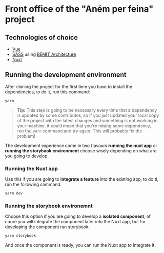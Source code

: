 # Front office of the "Aném per feina" project

## Technologies of choice

- [Vue](https://vuejs.org/)
- [SASS](https://sass-lang.com/) using [BEMIT Architecture](https://csswizardry.com/2015/08/bemit-taking-the-bem-naming-convention-a-step-further/)
- [Nuxt](https://nuxtjs.org/)


## Running the development environment

After cloning the project for the first time you have to install the dependencies, to do it, run this command:

```bash
yarn
```

> **Tip:** This step is going to be necessary every time that a dependency is updated by some contributos, so if you just updated your local copy of the project with the latest changes and something is not working in your machine, it could mean that you're mising some dependency, run the `yarn` command and try again. This will probably fix the problem!

The development experience come in two flavours **running the nuxt app** or **running the storybook environment** choose wisely depending on what are you going to develop.

### Running the Nuxt app

Use this if you are going to **integrate a feature** into the existing app, to do ti, run the following command:

```bash
yarn dev
```

### Running the storybook environemnt

Choose this option if you are going to develop a **isolated component**, of coure you will integrate the component later into the Nuxt app, but for developing the component run storybook:

```bash
yarn storybook
```

And once the component is ready, you can run the Nuxt app to integrate it.
